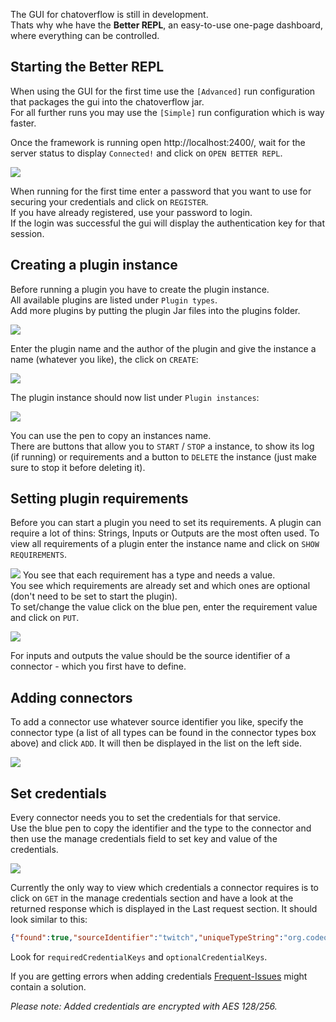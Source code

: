 The GUI for chatoverflow is still in development.  
Thats why whe have the **Better REPL**, an easy-to-use one-page dashboard, where everything can be controlled.

## Starting the Better REPL
When using the GUI for the first time use the `[Advanced]` run configuration that packages the gui into the chatoverflow jar.  
For all further runs you may use the `[Simple]` run configuration which is way faster.  

Once the framework is running open http://localhost:2400/, wait for the server status to display `Connected!` and click on `OPEN BETTER REPL`. 

![](/img/login.png)

When running for the first time enter a password that you want to use for securing your credentials and click on `REGISTER`.  
If you have already registered, use your password to login.  
If the login was successful the gui will display the authentication key for that session.  

## Creating a plugin instance
Before running a plugin you have to create the plugin instance.  
All available plugins are listed under `Plugin types`.  
Add more plugins by putting the plugin Jar files into the plugins folder.

![](/img/plugin-types.png)

Enter the plugin name and the author of the plugin and give the instance a name (whatever you like), the click on `CREATE`: 

![](/img/create-plugin.png)

The plugin instance should now list under `Plugin instances`: 

![](/img/plugin-instances.png)

You can use the pen to copy an instances name.  
There are buttons that allow you to `START` / `STOP` a instance, to show its log (if running) or requirements  and a button to `DELETE` the instance (just make sure to stop it before deleting it).

## Setting plugin requirements
Before you can start a plugin you need to set its requirements.
A plugin can require a lot of thins: Strings, Inputs or Outputs are the most often used.
To view all requirements of a plugin enter the instance name and click on `SHOW REQUIREMENTS`.  

![](/img/plugin-requirements.png)
You see that each requirement has a type and needs a value.  
You see which requirements are already set and which ones are optional (don't need to be set to start the plugin).  
To set/change the value click on the blue pen, enter the requirement value and click on `PUT`.  

![](/img/change-requirement.png)

For inputs and outputs the value should be the source identifier of a connector - which you first have to define.

## Adding connectors
To add a connector use whatever source identifier you like, specify the connector type (a list of all types can be found in the connector types box above) and click `ADD`.  It will then be displayed in the list on the left side.  

![](/img/create-connector.png)

## Set credentials
Every connector needs you to set the credentials for that service.  
Use the blue pen to copy the identifier and the type to the connector and then use the manage credentials field to set key and value of the credentials.

![](/img/credentials.png)

Currently the only way to view which credentials a connector requires is to click on `GET` in the manage credentials section and have a look at the returned response which is displayed in the Last request section. It should look similar to this:
```json
{"found":true,"sourceIdentifier":"twitch","uniqueTypeString":"org.codeoverflow.chatoverflow.requirement.service.twitch.chat.TwitchChatConnector","areCredentialsSet":true,"isRunning":false,"requiredCredentialKeys":["oauth"],"optionalCredentialKeys":[]}
```
Look for `requiredCredentialKeys` and `optionalCredentialKeys`.

If you are getting errors when adding credentials [Frequent-Issues](Frequent-Issues.md#Credentials-value-encrypted-with-wrong-auth-key) might contain a solution.

*Please note: Added credentials are encrypted with AES 128/256.*

